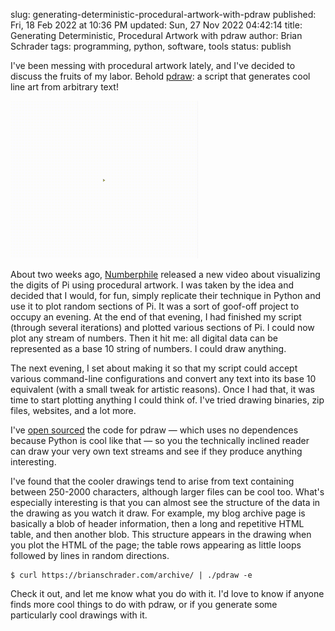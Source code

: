 slug: generating-deterministic-procedural-artwork-with-pdraw
published: Fri, 18 Feb 2022 at 10:36 PM
updated: Sun, 27 Nov 2022 04:42:14 
title: Generating Deterministic, Procedural Artwork with pdraw
author: Brian Schrader
tags: programming, python, software, tools
status: publish

I've been messing with procedural artwork lately, and I've decided to discuss the fruits of my labor. Behold [pdraw][1]: a script that generates cool line art from arbitrary text!

[<img class="image-right" src="/images/blog/pdraw.gif" alt="Pdraw.py" style="max-width: 300px;" />][1]

About two weeks ago, [Numberphile][2] released a new video about visualizing the digits of Pi using procedural artwork. I was taken by the idea and decided that I would, for fun, simply replicate their technique in Python and use it to plot random sections of Pi. It was a sort of goof-off project to occupy an evening. At the end of that evening, I had finished my script (through several iterations) and plotted various sections of Pi. I could now plot any stream of numbers. Then it hit me: all digital data can be represented as a base 10 string of numbers. I could draw anything.

The next evening, I set about making it so that my script could accept various command-line configurations and convert any text into its base 10 equivalent (with a small tweak for artistic reasons). Once I had that, it was time to start plotting anything I could think of. I've tried drawing binaries, zip files, websites, and a lot more.

I've [open sourced][1] the code for pdraw &mdash; which uses no dependences because Python is cool like that &mdash; so you the technically inclined reader can draw your very own text streams and see if they produce anything interesting.

I've found that the cooler drawings tend to arise from text containing between 250-2000 characters, although larger files can be cool too. What's especially interesting is that you can almost see the structure of the data in the drawing as you watch it draw. For example, my blog archive page is basically a blob of header information, then a long and repetitive HTML table, and then another blob. This structure appears in the drawing when you plot the HTML of the page; the table rows appearing as little loops followed by lines in random directions.

```
$ curl https://brianschrader.com/archive/ | ./pdraw -e
```

Check it out, and let me know what you do with it. I'd love to know if anyone finds more cool things to do with pdraw, or if you generate some particularly cool drawings with it.


[1]: https://github.com/Sonictherocketman/pdraw
[2]: https://www.youtube.com/watch?v=tkC1HHuuk7c
